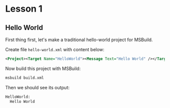 # Lesson 1

## Hello World

First thing first, let's make a traditional hello-world project for MSBuild.

Create file `hello-world.xml` with content below:
```xml
<Project><Target Name="HelloWorld"><Message Text="Hello World" /></Target></Project>
```

Now build this project with MSBuild:
```sh
msbuild build.xml
```

Then we should see its output:
```sh
HelloWorld:
  Hello World
```
